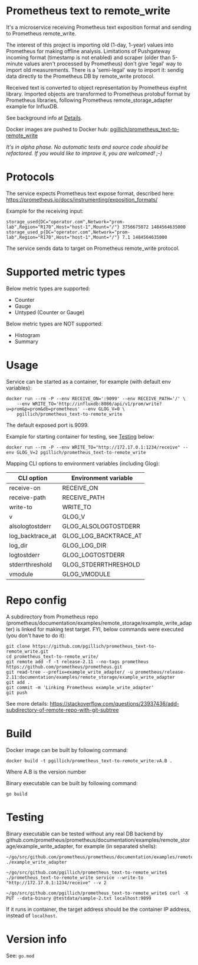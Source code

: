 # Prometheus text to remote_write

It's a microservice receiving Prometheus text exposition format and sending to Prometheus remote_write.

The interest of this project is importing old (1-day, 1-year) values into Prometheus for making offline analysis. Limitations of Pushgateway incoming format (timestamp is not enabled) and scraper (older than 5-minute values aren't processed by Prometheus) don't give 'legal' way to import old measurements. There is a 'semi-legal' way to import it: sendig data directly to the Prometheus DB by remote_write protocol.

Received text is converted to object representation by Prometheus expfmt library.
Imported objects are transformed to Prometheus protobuf format by Prometheus libraries,
following Prometheus remote_storage_adapter example for InfluxDB.

See background info at [Details](doc/details.md).

Docker images are pushed to Docker hub: [pgillich/prometheus_text-to-remote_write](https://hub.docker.com/r/pgillich/prometheus_text-to-remote_write/)

*It's in alpha phase. No automatic tests and source code should be refactored. If you would like to improve it, you are welcomed! ;-)*

# Protocols

The service expects Prometheus text expose format, described here: https://prometheus.io/docs/instrumenting/exposition_formats/

Example for the receiving input:
```
storage_used{DC="operator.com",Network="prom-lab",Region="R170",Host="host-1",Mount="/"} 3756675072 1484564635000
storage_used_p{DC="operator.com",Network="prom-lab",Region="R170",Host="host-1",Mount="/"} 7.1 1484564635000
```

The service sends data to target on Prometheus remote_write protocol.

# Supported metric types

Below metric types are supported:
* Counter
* Gauge
* Untyped (Counter or Gauge)

Below metric types are NOT supported:
* Histogram
* Summary

# Usage

Service can be started as a container, for example (with default env variables):
```
docker run --rm -P --env RECEIVE_ON=':9099' --env RECEIVE_PATH='/' \
    --env WRITE_TO='http://influxdb:8086/api/v1/prom/write?u=prom&p=prom&db=prometheus' --env GLOG_V=0 \
	pgillich/prometheus_text-to-remote_write
```
The default exposed port is 9099.

Example for starting container for testing, see [Testing](#Testing) below:
```
docker run --rm -P --env WRITE_TO="http://172.17.0.1:1234/receive" --env GLOG_V=2 pgillich/prometheus_text-to-remote_write
```

Mapping CLI options to environment variables (including Glog):

| CLI option | Environment variable |
| --- | --- |
| receive-on | RECEIVE_ON |
| receive-path | RECEIVE_PATH |
| write-to | WRITE_TO |
| v | GLOG_V |
| alsologtostderr | GLOG_ALSOLOGTOSTDERR |
| log_backtrace_at | GLOG_LOG_BACKTRACE_AT |
| log_dir | GLOG_LOG_DIR |
| logtostderr | GLOG_LOGTOSTDERR |
| stderrthreshold | GLOG_STDERRTHRESHOLD |
| vmodule | GLOG_VMODULE |

# Repo config

A subdirectory from Prometheus repo (prometheus/documentation/examples/remote_storage/example_write_adapter) is linked for making test target.
FYI, below commands were executed (you don't have to do it):
```
git clone https://github.com/pgillich/prometheus_text-to-remote_write.git
cd prometheus_text-to-remote_write/
git remote add -f -t release-2.11 --no-tags prometheus https://github.com/prometheus/prometheus.git
git read-tree --prefix=example_write_adapter/ -u prometheus/release-2.11:documentation/examples/remote_storage/example_write_adapter
git add .
git commit -m 'Linking Prometheus example_write_adapter'
git push
```
See more details: https://stackoverflow.com/questions/23937436/add-subdirectory-of-remote-repo-with-git-subtree

# Build

Docker image can be built by following command:
```
docker build -t pgillich/prometheus_text-to-remote_write:vA.B .
```
Where A.B is the version number

Binary executable can be built by following command:
```
go build
```

# Testing

Binary executable can be tested without any real DB backend by github.com/prometheus/prometheus/documentation/examples/remote_storage/example_write_adapter, for example (in separated shells):
```
~/go/src/github.com/prometheus/prometheus/documentation/examples/remote_storage/example_write_adapter$ ./example_write_adapter

~/go/src/github.com/pgillich/prometheus_text-to-remote_write$ ./prometheus_text-to-remote_write service --write-to "http://172.17.0.1:1234/receive" --v 2

~/go/src/github.com/pgillich/prometheus_text-to-remote_write$ curl -X PUT --data-binary @testdata/sample-2.txt localhost:9099
```
If it runs in container, the target address should be the container IP address, instead of `localhost`.

# Version info

See: `go.mod`
